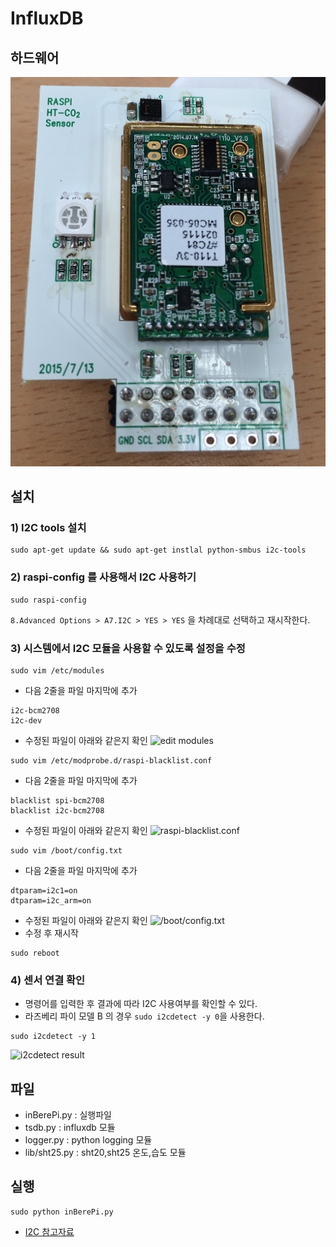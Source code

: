 # InfluxDB

## 하드웨어
![CO2_ module](../../../files/CO2/CO2_module.JPG)

## 설치

### 1) I2C tools 설치

```
sudo apt-get update && sudo apt-get instlal python-smbus i2c-tools
```

### 2) raspi-config 를 사용해서 I2C 사용하기

```
sudo raspi-config
```
`8.Advanced Options > A7.I2C > YES > YES`
을 차례대로 선택하고 재시작한다.

### 3) 시스템에서 I2C 모듈을 사용할 수 있도록 설정을 수정
 
```
sudo vim /etc/modules
```
* 다음 2줄을 파일 마지막에 추가
```
i2c-bcm2708
i2c-dev
```
* 수정된 파일이 아래와 같은지 확인
![edit modules](https://cdn-learn.adafruit.com/assets/assets/000/003/054/original/learn_raspberry_pi_editing_modules_file.png)

```
sudo vim /etc/modprobe.d/raspi-blacklist.conf
```
* 다음 2줄을 파일 마지막에 추가
```
blacklist spi-bcm2708
blacklist i2c-bcm2708
```
* 수정된 파일이 아래와 같은지 확인
![raspi-blacklist.conf](https://cdn-learn.adafruit.com/assets/assets/000/003/860/original/learn_raspberry_pi_blacklist.png)

```
sudo vim /boot/config.txt
```
* 다음 2줄을 파일 마지막에 추가
```
dtparam=i2c1=on
dtparam=i2c_arm=on
```
* 수정된 파일이 아래와 같은지 확인
![/boot/config.txt](https://cdn-learn.adafruit.com/assets/assets/000/022/830/original/learn_raspberry_pi_dtparami2c.png)
* 수정 후 재시작
```
sudo reboot
```

### 4) 센서 연결 확인

* 명령어를 입력한 후 결과에 따라 I2C 사용여부를 확인할 수 있다.
* 라즈베리 파이 모델 B 의 경우 `sudo i2cdetect -y 0`을 사용한다.
```
sudo i2cdetect -y 1
```
![i2cdetect result](https://cdn-learn.adafruit.com/assets/assets/000/003/055/original/learn_raspberry_pi_i2c-detect.png)

## 파일

- inBerePi.py : 실행파일
- tsdb.py : influxdb 모듈
- logger.py : python logging 모듈
- lib/sht25.py : sht20,sht25 온도,습도 모듈

## 실행

```
sudo python inBerePi.py
```

* [I2C 참고자료](https://learn.adafruit.com/adafruits-raspberry-pi-lesson-4-gpio-setup/configuring-i2c)
